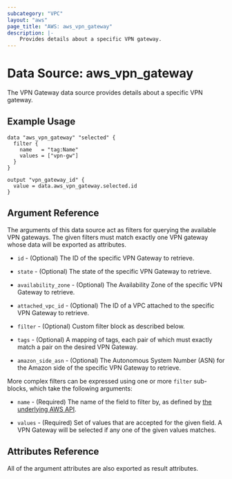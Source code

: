 ```yaml
---
subcategory: "VPC"
layout: "aws"
page_title: "AWS: aws_vpn_gateway"
description: |-
    Provides details about a specific VPN gateway.
---
```


# Data Source: aws_vpn_gateway

The VPN Gateway data source provides details about
a specific VPN gateway.

## Example Usage

```hcl
data "aws_vpn_gateway" "selected" {
  filter {
    name   = "tag:Name"
    values = ["vpn-gw"]
  }
}

output "vpn_gateway_id" {
  value = data.aws_vpn_gateway.selected.id
}
```

## Argument Reference

The arguments of this data source act as filters for querying the available VPN gateways.
The given filters must match exactly one VPN gateway whose data will be exported as attributes.

* `id` - (Optional) The ID of the specific VPN Gateway to retrieve.

* `state` - (Optional) The state of the specific VPN Gateway to retrieve.

* `availability_zone` - (Optional) The Availability Zone of the specific VPN Gateway to retrieve.

* `attached_vpc_id` - (Optional) The ID of a VPC attached to the specific VPN Gateway to retrieve.

* `filter` - (Optional) Custom filter block as described below.

* `tags` - (Optional) A mapping of tags, each pair of which must exactly match
  a pair on the desired VPN Gateway.

* `amazon_side_asn` - (Optional) The Autonomous System Number (ASN) for the Amazon side of the specific VPN Gateway to retrieve.

More complex filters can be expressed using one or more `filter` sub-blocks,
which take the following arguments:

* `name` - (Required) The name of the field to filter by, as defined by
  [the underlying AWS API](http://docs.aws.amazon.com/AWSEC2/latest/APIReference/API_DescribeVpnGateways.html).

* `values` - (Required) Set of values that are accepted for the given field.
  A VPN Gateway will be selected if any one of the given values matches.

## Attributes Reference

All of the argument attributes are also exported as result attributes.
